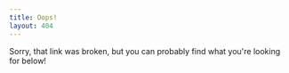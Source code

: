 ```yaml
---
title: Oops!
layout: 404
---
```


Sorry, that link was broken, but you can probably find what you're looking for below!